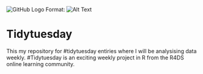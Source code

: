 ![GitHub Logo](/images/logo.png)
Format: ![Alt Text](url)

# Tidytuesday

This my repository for #tidytuesday entiries where I will be analysising data weekly. #Tidytuesday is an exciting weekly project in R from the R4DS online learning community.
